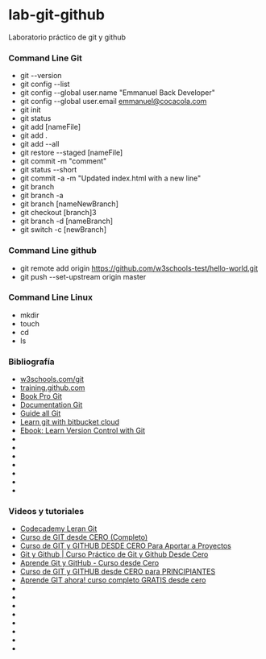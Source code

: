 # lab-git-github
Laboratorio práctico de git y github


### Command Line Git
* git --version
* git config --list
* git config --global user.name "Emmanuel Back Developer"
* git config --global user.email emmanuel@cocacola.com
* git init
* git status
* git add [nameFile]
* git add .
* git add --all
* git restore --staged [nameFile]
* git commit -m "comment"
* git status --short
* git commit -a -m "Updated index.html with a new line"
* git branch
* git branch -a
* git branch [nameNewBranch]
* git checkout [branch]3
* git branch -d [nameBranch]
* git switch -c [newBranch]

### Command Line github
* git remote add origin https://github.com/w3schools-test/hello-world.git
* git push --set-upstream origin master



### Command Line Linux
* mkdir
* touch
* cd 
* ls




### Bibliografía
* [w3schools.com/git](https://www.w3schools.com/git/)
* [training.github.com](https://training.github.com/downloads/es_ES/github-git-cheat-sheet/)
* [Book Pro Git](https://git-scm.com/book/es/v2)
* [Documentation Git](https://git-scm.com/docs)
* [Guide all Git](https://git-scm.com/docs/git#_guides)
* [Learn git with bitbucket cloud](https://www.atlassian.com/git/tutorials/learn-git-with-bitbucket-cloud)
* [Ebook: Learn Version Control with Git](https://www.git-tower.com/learn/git/ebook/)
* []()
* []()
* []()
* []()
* []()
* []()
* []()


### Videos y tutoriales
* [Codecademy Leran Git](https://www.codecademy.com/learn/learn-git)
* [Curso de GIT desde CERO (Completo)](https://www.youtube.com/watch?v=9ZJ-K-zk_Go&pp=ygUDZ2l0)
* [Curso de GIT y GITHUB DESDE CERO Para Aportar a Proyectos](https://www.youtube.com/watch?v=niPExbK8lSw)
* [Git y Github | Curso Práctico de Git y Github Desde Cero](https://www.youtube.com/watch?v=HiXLkL42tMU&t=83s)
* [Aprende Git y GitHub - Curso desde Cero](https://www.youtube.com/watch?v=mBYSUUnMt9M)
* [Curso de GIT y GITHUB desde CERO para PRINCIPIANTES](https://www.youtube.com/watch?v=3GymExBkKjE&t=7762s)
* [Aprende GIT ahora! curso completo GRATIS desde cero](https://www.youtube.com/watch?v=VdGzPZ31ts8&t=65s)
* []()
* []()
* []()
* []()
* []()
* []()
* []()
* []()
